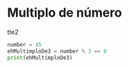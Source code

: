 # Multiplo de número
tte2

```python
number = 45
ehMultimploDe3 = number % 3 == 0
print(ehMultimploDe3)
```